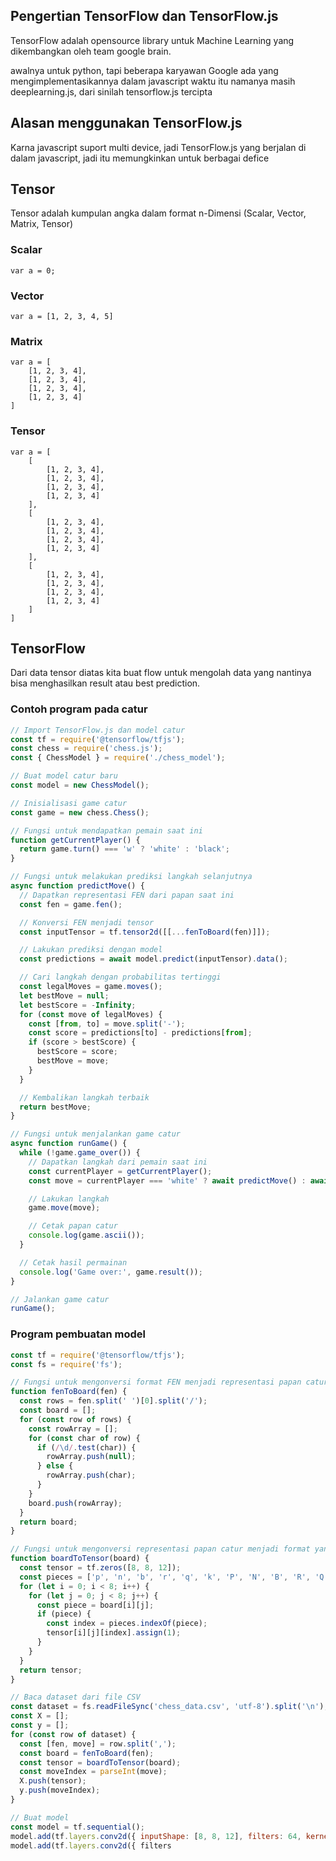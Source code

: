 ## Pengertian TensorFlow dan TensorFlow.js
TensorFlow adalah opensource library untuk Machine Learning yang dikembangkan oleh team google brain.

awalnya untuk python, tapi beberapa karyawan Google ada yang mengimplementasikannya dalam javascript waktu itu namanya masih deeplearning.js, dari sinilah tensorflow.js tercipta

## Alasan menggunakan TensorFlow.js
Karna javascript suport multi device, jadi TensorFlow.js yang berjalan di dalam javascript, jadi itu memungkinkan untuk berbagai defice

## Tensor
Tensor adalah kumpulan angka dalam format n-Dimensi (Scalar, Vector, Matrix, Tensor)

### Scalar
    var a = 0;

### Vector
    var a = [1, 2, 3, 4, 5]

### Matrix
    var a = [
        [1, 2, 3, 4],
        [1, 2, 3, 4],
        [1, 2, 3, 4],
        [1, 2, 3, 4]
    ]

### Tensor
    var a = [
        [
            [1, 2, 3, 4],
            [1, 2, 3, 4],
            [1, 2, 3, 4],
            [1, 2, 3, 4]
        ],
        [
            [1, 2, 3, 4],
            [1, 2, 3, 4],
            [1, 2, 3, 4],
            [1, 2, 3, 4]
        ],
        [
            [1, 2, 3, 4],
            [1, 2, 3, 4],
            [1, 2, 3, 4],
            [1, 2, 3, 4]
        ]
    ]

## TensorFlow
Dari data tensor diatas kita buat flow untuk mengolah data yang nantinya bisa menghasilkan result atau best prediction.


### Contoh program pada catur
```js
// Import TensorFlow.js dan model catur
const tf = require('@tensorflow/tfjs');
const chess = require('chess.js');
const { ChessModel } = require('./chess_model');

// Buat model catur baru
const model = new ChessModel();

// Inisialisasi game catur
const game = new chess.Chess();

// Fungsi untuk mendapatkan pemain saat ini
function getCurrentPlayer() {
  return game.turn() === 'w' ? 'white' : 'black';
}

// Fungsi untuk melakukan prediksi langkah selanjutnya
async function predictMove() {
  // Dapatkan representasi FEN dari papan saat ini
  const fen = game.fen();

  // Konversi FEN menjadi tensor
  const inputTensor = tf.tensor2d([[...fenToBoard(fen)]]);

  // Lakukan prediksi dengan model
  const predictions = await model.predict(inputTensor).data();

  // Cari langkah dengan probabilitas tertinggi
  const legalMoves = game.moves();
  let bestMove = null;
  let bestScore = -Infinity;
  for (const move of legalMoves) {
    const [from, to] = move.split('-');
    const score = predictions[to] - predictions[from];
    if (score > bestScore) {
      bestScore = score;
      bestMove = move;
    }
  }

  // Kembalikan langkah terbaik
  return bestMove;
}

// Fungsi untuk menjalankan game catur
async function runGame() {
  while (!game.game_over()) {
    // Dapatkan langkah dari pemain saat ini
    const currentPlayer = getCurrentPlayer();
    const move = currentPlayer === 'white' ? await predictMove() : await promptMove();

    // Lakukan langkah
    game.move(move);

    // Cetak papan catur
    console.log(game.ascii());
  }

  // Cetak hasil permainan
  console.log('Game over:', game.result());
}

// Jalankan game catur
runGame();
```

### Program pembuatan model
```js
const tf = require('@tensorflow/tfjs');
const fs = require('fs');

// Fungsi untuk mengonversi format FEN menjadi representasi papan catur
function fenToBoard(fen) {
  const rows = fen.split(' ')[0].split('/');
  const board = [];
  for (const row of rows) {
    const rowArray = [];
    for (const char of row) {
      if (/\d/.test(char)) {
        rowArray.push(null);
      } else {
        rowArray.push(char);
      }
    }
    board.push(rowArray);
  }
  return board;
}

// Fungsi untuk mengonversi representasi papan catur menjadi format yang dapat diproses oleh TensorFlow.js
function boardToTensor(board) {
  const tensor = tf.zeros([8, 8, 12]);
  const pieces = ['p', 'n', 'b', 'r', 'q', 'k', 'P', 'N', 'B', 'R', 'Q', 'K'];
  for (let i = 0; i < 8; i++) {
    for (let j = 0; j < 8; j++) {
      const piece = board[i][j];
      if (piece) {
        const index = pieces.indexOf(piece);
        tensor[i][j][index].assign(1);
      }
    }
  }
  return tensor;
}

// Baca dataset dari file CSV
const dataset = fs.readFileSync('chess_data.csv', 'utf-8').split('\n');
const X = [];
const y = [];
for (const row of dataset) {
  const [fen, move] = row.split(',');
  const board = fenToBoard(fen);
  const tensor = boardToTensor(board);
  const moveIndex = parseInt(move);
  X.push(tensor);
  y.push(moveIndex);
}

// Buat model
const model = tf.sequential();
model.add(tf.layers.conv2d({ inputShape: [8, 8, 12], filters: 64, kernelSize: 3, activation: 'relu' }));
model.add(tf.layers.conv2d({ filters

```